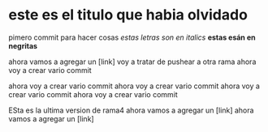 # este es el titulo que habia olvidado
pimero commit para hacer cosas
_estas letras son en italics_
**estas esán en negritas**

ahora vamos a agregar un [link]
voy a tratar de pushear a otra rama
ahora voy a crear vario commit

ahora voy a crear vario commit
ahora voy a crear vario commit
ahora voy a crear vario commit
ahora voy a crear vario commit

ESta es la ultima version de rama4
ahora vamos a agregar un [link]
ahora vamos a agregar un [link]
